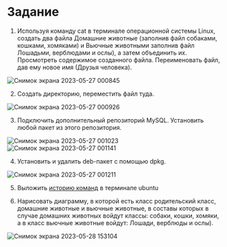 # Задание

1. Используя команду cat в терминале операционной системы Linux, создать
два файла Домашние животные (заполнив файл собаками, кошками,
хомяками) и Вьючные животными заполнив файл Лошадьми, верблюдами и
ослы), а затем объединить их. Просмотреть содержимое созданного файла.
Переименовать файл, дав ему новое имя (Друзья человека). 

![Снимок экрана 2023-05-27 000845](https://github.com/Silbye/Specialization-attestation/assets/109812796/56219914-7471-4d58-a8ca-6db3e58efce3)

2. Создать директорию, переместить файл туда.

![Снимок экрана 2023-05-27 000926](https://github.com/Silbye/Specialization-attestation/assets/109812796/4957c8bf-c550-47cd-ba2e-67c6574da78f)

3. Подключить дополнительный репозиторий MySQL. Установить любой пакет из этого репозитория.

![Снимок экрана 2023-05-27 001023](https://github.com/Silbye/Specialization-attestation/assets/109812796/a726d516-d2e2-4d6e-97ab-49a8167cf255)
![Снимок экрана 2023-05-27 001141](https://github.com/Silbye/Specialization-attestation/assets/109812796/910d0bf2-a98f-4e7f-9ee1-ea4cce89a115)

4. Установить и удалить deb-пакет с помощью dpkg.

![Снимок экрана 2023-05-27 001211](https://github.com/Silbye/Specialization-attestation/assets/109812796/a245e61f-b445-4ea1-9ff7-d96629585ab5)

5. Выложить [историю команд](https://docs.google.com/document/d/1qqNomCxiDOFNuLpR84MraHshgqJRgxNWhJABNZ7m4XI/edit?usp=sharing) в терминале ubuntu

6. Нарисовать диаграмму, в которой есть класс родительский класс, домашние
животные и вьючные животные, в составы которых в случае домашних
животных войдут классы: собаки, кошки, хомяки, а в класс вьючные животные
войдут: Лошади, верблюды и ослы).

![Снимок экрана 2023-05-28 153104](https://github.com/Silbye/Specialization-attestation/assets/109812796/9ca03f40-633c-4668-bc62-c1a1080e9bb3)
